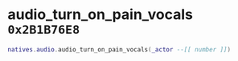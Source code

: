 # audio_turn_on_pain_vocals `0x2B1B76E8`

```lua
natives.audio.audio_turn_on_pain_vocals(_actor --[[ number ]])
```